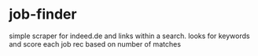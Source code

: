 # job-finder
simple scraper for indeed.de and links within a search.  looks for keywords and score each job rec based on number of matches 
